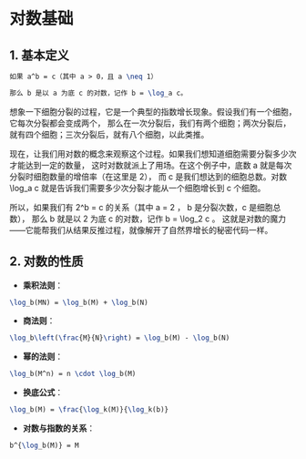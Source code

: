 # 对数基础

## 1. 基本定义

```tex
如果 a^b = c（其中 a > 0，且 a \neq 1）
```

```tex
那么 b 是以 a 为底 c 的对数，记作 b = \log_a c。
```

想象一下细胞分裂的过程，它是一个典型的指数增长现象。假设我们有一个细胞，它每次分裂都会变成两个，
那么在一次分裂后，我们有两个细胞；两次分裂后，就有四个细胞；三次分裂后，就有八个细胞，以此类推。

现在，让我们用对数的概念来观察这个过程。如果我们想知道细胞需要分裂多少次才能达到一定的数量，
这时对数就派上了用场。在这个例子中，底数 a 就是每次分裂时细胞数量的增倍率（在这里是 2），
而 c 是我们想达到的细胞总数。对数 <code-block lang="tex"> \log_a c</code-block> 就是告诉我们需要多少次分裂才能从一个细胞增长到 c 个细胞。

所以，如果我们有 <code-block lang="tex"> 2^b = c </code-block> 的关系（其中 <code-block lang="tex"> a = 2 </code-block>， b 是分裂次数，c 是细胞总数），
那么 b 就是以 2 为底 c 的对数，记作 <code-block lang="tex"> b = \log_2 c </code-block>。
这就是对数的魔力——它能帮我们从结果反推过程，就像解开了自然界增长的秘密代码一样。

## 2. 对数的性质 


- **乘积法则**：

```tex
\log_b(MN) = \log_b(M) + \log_b(N)
```


- **商法则**：

```tex
\log_b\left(\frac{M}{N}\right) = \log_b(M) - \log_b(N)
```


- **幂的法则**：
```tex
\log_b(M^n) = n \cdot \log_b(M)
```

- **换底公式**：

```tex
\log_b(M) = \frac{\log_k(M)}{\log_k(b)}
```


- **对数与指数的关系**：

```tex
b^{\log_b(M)} = M
```



